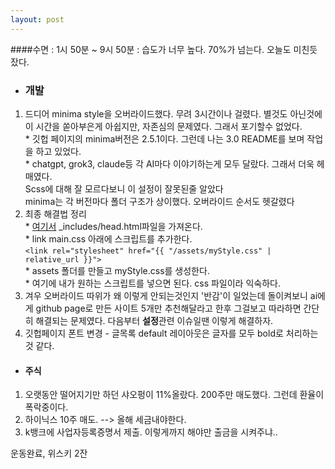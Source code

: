 ```yaml
---
layout: post
---
```

####수면 : 1시 50분 ~ 9시 50분 : 습도가 너무 높다. 70%가 넘는다. 오늘도 미친듯 잤다.
* ### 개발
1. 드디어 minima style을 오버라이드했다. 무려 3시간이나 걸렸다. 별것도 아닌것에 이 시간을 쏟아부은게 아쉽지만, 자존심의 문제였다. 그래서 포기할수 없었다.
<br/>* 깃헙 페이지의 minima버전은 2.5.1이다. 그런데 나는 3.0 README를 보며 작업을 하고 있었다.
<br/>* chatgpt, grok3, claude등 각 AI마다 이야기하는게 모두 달랐다. 그래서 더욱 헤매였다.
<br/>Scss에 대해 잘 모르다보니 이 설정이 잘못된줄 알았다
<br/>minima는 각 버전마다 폴더 구조가 상이했다. 오버라이드 순서도 헷갈렸다
1. 최종 해결법 정리
<br/>* [여기서](https://github.com/jekyll/minima/tree/v2.5.0) _includes/head.html파일을 가져온다.
<br/>* link main.css 아래에 스크립트를 추가한다. 
<br/>`<link rel="stylesheet" href="{{ "/assets/myStyle.css" | relative_url }}">`
<br/> * assets 폴더를 만들고 myStyle.css를 생성한다.
<br/> * 여기에 내가 원하는 스크립트를 넣으면 된다. css 파일이라 익숙하다.
1. 겨우 오버라이드 따위가 왜 이렇게 안되는것인지 '반감'이 일었는데 돌이켜보니 ai에게 github page로 만든 사이트 5개만 추천해달라고 한후 그걸보고 따라하면 간단히 해결되는 문제였다. 다음부터 **설정**관련 이슈일땐 이렇게 해결하자.
1. 깃헙페이지 폰트 변경 - 글목록 default 레이아웃은 글자를 모두 bold로 처리하는것 같다. 

* #### 주식
1. 오랫동안 떨어지기만 하던 샤오펑이 11%올랐다. 200주만 매도했다. 그런데 환율이 폭락중이다.
1. 하이닉스 10주 매도. --> 올해 세금내야한다.
1. k뱅크에 사업자등록증명서 제출. 이렇게까지 해야만 출금을 시켜주냐..

운동완료, 위스키 2잔